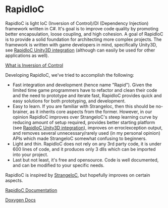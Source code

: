 # RapidIoC
RapidIoC is light IoC (Inversion of Control)/DI (Dependency Injection) framework written in C#. It's goal is to improve code quality by promoting better encapsulation, loose coupling, and high cohesion. A goal of RapidIoC is to provide a solid foundation for architecting more complex projects. The framework is written with game developers in mind, specifically Unity3D, see [RapidIoC Unity3D integration](https://github.com/cpgames/RapidIoCUnity) (although can easily be used for other applications as well).

[What is Inversion of Control](https://www.tutorialsteacher.com/ioc/inversion-of-control)

 Developing RapidIoC, we've tried to accomplish the following:
* Fast integration and development (hence name "Rapid"). Given the limited time game programmers have to refactor and clean their code and the need to prototype and iterate fast, RapidIoC provides quick and easy solutions for both prototyping, and development.
* Easy to learn. If you are familiar with StrangeIoc, then this should be no-brainer, as it inherits core aspects from the former. However, in our opinion RapidIoC improves over StrangeIoC's steep learning curve by reducing amount of setup required, provides better starting platform (see [RapidIoC Unity3D integration](https://github.com/cpgames/RapidIoCUnity)), improves on error/exception output, and removes several unnecessary/rarely used (in my personal opinion) APIs which made StrangeIoC somewhat confusing to beginners.
* Light and thin. RapidIoC does not rely on any 3rd party code, it is under 600 lines of code, and it produces only 3 dlls which can be imported into your project.
* Last but not least, it's free and opensource. Code is well documented, and can be modified to your specific needs.

RapidIoC is inspired by [StrangeIoC](https://github.com/strangeioc/strangeioc), but hopefully improves on certain aspects.

[RapidIoC Documentation](https://github.com/cpgames/RapidIoC/wiki)

[Doxygen Docs](https://cpgames.github.io/RapidIoC_dox/html/index.html)
